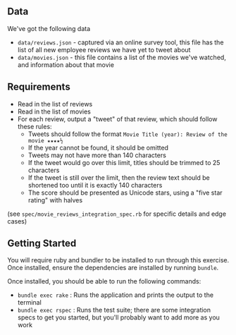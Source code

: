 ## Data

We've got the following data

- `data/reviews.json` - captured via an online survey tool, this file has the list of all new employee reviews we have yet to tweet about
- `data/movies.json` - this file contains a list of the movies we've watched, and information about that movie

## Requirements

- Read in the list of reviews
- Read in the list of movies
- For each review, output a "tweet" of that review, which should follow these rules:
  - Tweets should follow the format `Movie Title (year): Review of the movie ★★★★½`
  - If the year cannot be found, it should be omitted
  - Tweets may not have more than 140 characters
  - If the tweet would go over this limit, titles should be trimmed to 25 characters
  - If the tweet is still over the limit, then the review text should be shortened too until it is exactly 140 characters
  - The score should be presented as Unicode stars, using a "five star rating" with halves

(see `spec/movie_reviews_integration_spec.rb` for specific details and edge cases)

## Getting Started

You will require ruby and bundler to be installed to run through this exercise. Once installed, ensure the dependencies are installed by running `bundle`.

Once installed, you should be able to run the following commands:

- `bundle exec rake`  : Runs the application and prints the output to the terminal
- `bundle exec rspec` : Runs the test suite; there are some integration specs to get you started, but you'll probably want to add more as you work

